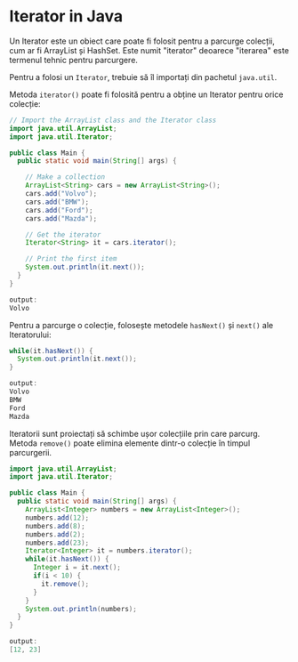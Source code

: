 # Iterator in Java

Un Iterator este un obiect care poate fi folosit pentru a parcurge colecții, cum ar fi ArrayList și HashSet. Este numit "iterator" deoarece "iterarea" este termenul tehnic pentru parcurgere.

Pentru a folosi un `Iterator`, trebuie să îl importați din pachetul `java.util`.

Metoda `iterator()` poate fi folosită pentru a obține un Iterator pentru orice colecție:


```java
// Import the ArrayList class and the Iterator class
import java.util.ArrayList;
import java.util.Iterator;

public class Main {
  public static void main(String[] args) {

    // Make a collection
    ArrayList<String> cars = new ArrayList<String>();
    cars.add("Volvo");
    cars.add("BMW");
    cars.add("Ford");
    cars.add("Mazda");

    // Get the iterator
    Iterator<String> it = cars.iterator();

    // Print the first item
    System.out.println(it.next());
  }
}

output:
Volvo
```

Pentru a parcurge o colecție, folosește metodele `hasNext()` și `next()` ale Iteratorului:


```java
while(it.hasNext()) {
  System.out.println(it.next());
}

output:
Volvo
BMW
Ford
Mazda
```


Iteratorii sunt proiectați să schimbe ușor colecțiile prin care parcurg. Metoda `remove()` poate elimina elemente dintr-o colecție în timpul parcurgerii.

```java
import java.util.ArrayList;
import java.util.Iterator;

public class Main {
  public static void main(String[] args) {
    ArrayList<Integer> numbers = new ArrayList<Integer>();
    numbers.add(12);
    numbers.add(8);
    numbers.add(2);
    numbers.add(23);
    Iterator<Integer> it = numbers.iterator();
    while(it.hasNext()) {
      Integer i = it.next();
      if(i < 10) {
        it.remove();
      }
    }
    System.out.println(numbers);
  }
}

output:
[12, 23]
```
